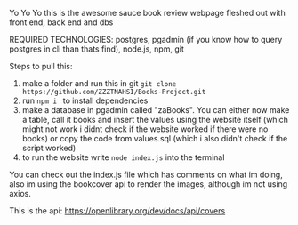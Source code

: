 Yo Yo Yo this is the awesome sauce book review webpage fleshed out with front end, back end and dbs

REQUIRED TECHNOLOGIES: postgres, pgadmin (if you know how to query postgres in cli than thats find), node.js, npm, git

Steps to pull this:
1. make a folder and run this in git `git clone https://github.com/ZZZTNAHSI/Books-Project.git`
2. run `npm i ` to install dependencies
3. make a database in pgadmin called "zaBooks". You can either now make a table, call it books and insert the values using the website itself (which might not work i didnt check if the website worked if there were no books) or copy the code from values.sql (which i also didn't check if the script worked)
4. to run the website write `node index.js` into the terminal 


You can check out the index.js file which has comments on what im doing, also im using the bookcover api to render the images, although im not using axios.

This is the api: https://openlibrary.org/dev/docs/api/covers

